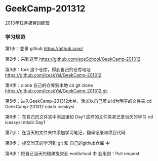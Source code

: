 GeekCamp-201312
===============

2013年12月极客训练营

### 学习规范



第1步：登录 github
https://github.com/

第2步：来到这里
https://github.com/eoeSchool/GeekCamp-201312

第3步：fork 这个仓库，得到自己的仓库地址
https://github.com/IceskYsl/GeekCamp-201312

第4步：clone 自己的仓库到本地
cd
git clone https://github.com/IceskYsl/GeekCamp-201312.git 

第5步：进入GeekCamp-201312木兰，添加以自己英文Id为明子的文件夹
cd GeekCamp-201312
mkdir iceskysl

第6步：
在自己的文件夹中添加诸如 Day1 这样的文件夹来记录当天的学习
cd iceskysl
mkdir Day1

第7步：
在当天的文件夹中添加学习笔记，翻译记录和项目代码

第8步：
提交当天的学习到 git 和 自己的github仓库 中

第9步：把自己当天的结果提交到 eoeSchool 中
会用到：Pull request

